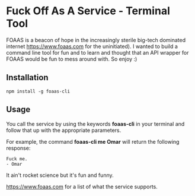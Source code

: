 
# Fuck Off As A Service - Terminal Tool
FOAAS is a beacon of hope in the increasingly sterile big-tech dominated internet https://www.foaas.com for the uninitiated). I wanted to build a command line tool for fun and to learn and thought that an API wrapper for FOAAS would be fun to mess around with. So enjoy :)



## Installation

```
npm install -g foaas-cli
```

## Usage

You call the service by using the keywords **foaas-cli** in your terminal and follow that up with the appropriate parameters. 

For example, the command **foaas-cli me Omar** will return the following response:

```
Fuck me.
- Omar
```

It ain't rocket science but it's fun and funny.

https://www.foaas.com for a list of what the service supports.
